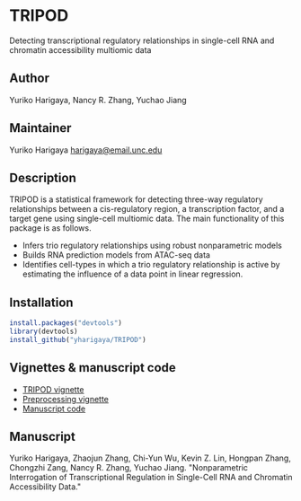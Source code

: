# TRIPOD
Detecting transcriptional regulatory relationships in single-cell RNA and chromatin accessibility multiomic data

## Author
Yuriko Harigaya, Nancy R. Zhang, Yuchao Jiang

## Maintainer
Yuriko Harigaya <harigaya@email.unc.edu>

## Description
TRIPOD is a statistical framework for detecting three-way regulatory relationships between a cis-regulatory region, a transcription factor, and a target gene using single-cell multiomic data.
The main functionality of this package is as follows.

* Infers trio regulatory relationships using robust nonparametric models
* Builds RNA prediction models from ATAC-seq data
* Identifies cell-types in which a trio regulatory relationship is active by estimating the influence of a data point in linear regression.

## Installation
```r
install.packages("devtools")
library(devtools)
install_github("yharigaya/TRIPOD")
```

## Vignettes & manuscript code
* [TRIPOD vignette](http://htmlpreview.github.io/?https://github.com/yharigaya/TRIPOD/blob/main/vignettes/TRIPOD.html)
* [Preprocessing vignette](http://htmlpreview.github.io/?https://github.com/yharigaya/TRIPOD/blob/main/vignettes/preprocessing.html)
* [Manuscript code](https://github.com/yharigaya/TRIPOD_manuscript)

## Manuscript
Yuriko Harigaya, Zhaojun Zhang, Chi-Yun Wu, Kevin Z. Lin, Hongpan Zhang, Chongzhi Zang, Nancy R. Zhang, Yuchao Jiang. "Nonparametric Interrogation of Transcriptional Regulation in Single-Cell RNA and Chromatin Accessibility Data."
